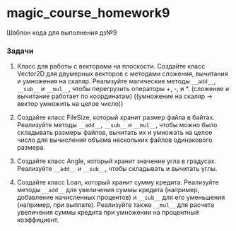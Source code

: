 # magic_course_homework9
Шаблон кода для выполнения дз№9


### Задачи

1. Класс для работы с векторами на плоскости. Создайте класс Vector2D для двумерных векторов с методами сложения, вычитания и умножения на скаляр. Реализуйте магические методы ```__add__```, ```__sub__``` и ```__mul__```, чтобы перегрузить операторы +, -, и *. (сложение и вычитание работает по координатам) ((умножение на скаляр -> вектор умножить на целое число))

2. Создайте класс FileSize, который хранит размер файла в байтах. Реализуйте методы ```__add__```, ```__sub__``` и ```__mul__```, чтобы можно было складывать размеры файлов, вычитать их и умножать на целое число для вычисления объема нескольких файлов одинакового размера.

3. Создайте класс Angle, который хранит значение угла в градусах. Реализуйте ```__add__``` и ```__sub__```, чтобы складывать и вычитать углы.

4. Создайте класс Loan, который хранит сумму кредита. Реализуйте методы ```__add__``` для увеличения суммы кредита (например, добавление начисленных процентов) и ```__sub__``` для его уменьшения (например, при выплате). Реализуйте также ```__mul__``` для расчета увеличения суммы кредита при умножении на процентный коэффициент.
